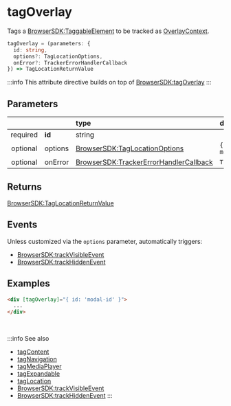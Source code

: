 # tagOverlay

Tags a [BrowserSDK:TaggableElement](/tracking/browser/api-reference/definitions/TaggableElement.md) to be tracked as [OverlayContext](/taxonomy/reference/location-contexts/OverlayContext.md).

```typescript
tagOverlay = (parameters: {
  id: string,
  options?: TagLocationOptions,
  onError?: TrackerErrorHandlerCallback
}) => TagLocationReturnValue
```

:::info
This attribute directive builds on top of [BrowserSDK:tagOverlay](/tracking/browser/api-reference/locationTaggers/tagOverlay.md)
:::

## Parameters
|          |         | type                                                                                              | default value
| :-:      | :--     | :--                                                                                               | :--           
| required | **id**  | string                                                                                            |
| optional | options | [BrowserSDK:TagLocationOptions](/tracking/browser/api-reference/definitions/TagLocationOptions.md)                   | `{ trackVisibility: { mode: 'auto' } }`
| optional | onError | [BrowserSDK:TrackerErrorHandlerCallback](/tracking/browser/api-reference/definitions/TrackerErrorHandlerCallback.md) | `TrackerConsole.error`

## Returns
[BrowserSDK:TagLocationReturnValue](/tracking/browser/api-reference/definitions/TagLocationReturnValue.md)

## Events
Unless customized via the `options` parameter, automatically triggers:

- [BrowserSDK:trackVisibleEvent](/tracking/browser/api-reference/eventTrackers/trackVisibleEvent.md)
- [BrowserSDK:trackHiddenEvent](/tracking/browser/api-reference/eventTrackers/trackHiddenEvent.md)

## Examples

```html
<div [tagOverlay]="{ id: 'modal-id' }">
  ...
</div>
```

<br />

:::info See also
- [tagContent](/tracking/angular/api-reference/locationTaggers/tagContent.md)
- [tagNavigation](/tracking/angular/api-reference/locationTaggers/tagNavigation.md)
- [tagMediaPlayer](/tracking/angular/api-reference/locationTaggers/tagMediaPlayer.md)
- [tagExpandable](/tracking/angular/api-reference/locationTaggers/tagExpandable.md)
- [tagLocation](/tracking/angular/api-reference/locationTaggers/tagLocation.md)
- [BrowserSDK:trackVisibleEvent](/tracking/browser/api-reference/eventTrackers/trackVisibleEvent.md)
- [BrowserSDK:trackHiddenEvent](/tracking/browser/api-reference/eventTrackers/trackHiddenEvent.md)
:::
